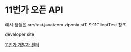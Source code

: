 # 11번가 오픈 API

예시 샘플은 src/test/java/com.ziponia.st11.St11ClientTest 참조

developer site

[11번가 개발자 센터](http://openapi.11st.co.kr/openapi/OpenApiGuide.tmall)
